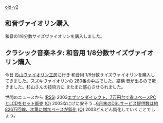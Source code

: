[old-v2](ig030712-orig.html)

## 和音ヴァイオリン購入

和音の1/8分数サイズヴァイオリンを購入しました。






## クラシック音楽ネタ: 和音用 1/8分数サイズヴァイオリン購入


今日 [杉山ヴァイオリン工房](http://www.geocities.co.jp/MusicHall/4825/)に行き 和音用 1/8分数サイズヴァイオリンを購入してきました。スズキヴァイオリンの
280番の中古でした。結構 音が出るので驚きました。杉山さんの技術力に またまた感心させられました。



世間のニュースから ([RSS](ig030712-news.xml)) 2003[エプソンダイレクト、7万円台で省スペースPCとLCDをセット販売](http://www.zdnet.co.jp/news/0307/11/njbt_02.html) [(O)](http://www.zdnet.co.jp/news/0307/11/njbt_02.html) 2003なにげに安そう…[6月末のDSLサービス提供数は約826万回線、次第に増加ペースが鈍化](http://japan.cnet.com/news/com/story/0,2000047668,20059870,00.htm) [(O)](http://japan.cnet.com/news/com/story/0,2000047668,20059870,00.htm) 2003どんどん鈍化していくことでしょう。